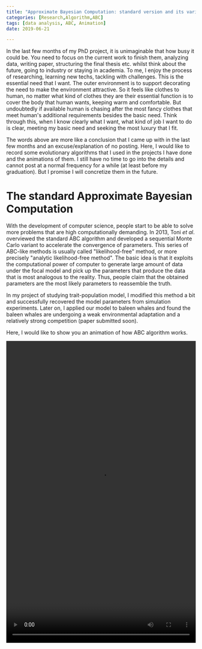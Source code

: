 ```yaml
---
title: "Approximate Bayesian Computation: standard version and its variant ABC-SMC"
categories: [Research,Algorithm,ABC]
tags: [data analysis, ABC, Animation]
date: 2019-06-21

---
```


In the last few months of my PhD project, it is unimaginable that how busy it could be. You need to focus on the current work to finish them, analyzing data, writing paper, structuring the final thesis etc. whilst think about the future, going to industry or staying in academia. To me, I enjoy the process of researching, learning new techs, tackling with challenges. This is the essential need that I want. The outer environment is to support decorating the need to make the environment attractive. So it feels like clothes to human, no matter what kind of clothes they are their essential function is to cover the body that human wants, keeping warm and comfortable. But undoubtedly if available human is chasing after the most fancy clothes that meet human's additional requirements besides the basic need. Think through this, when I know clearly what I want, what kind of job I want to do is clear, meeting my basic need and seeking the most luxury that I fit. 

The words above are more like a conclusion that I came up with in the last few months and an excuse/explanation of no posting. Here, I would like to record some evolutionary algorithms that I used in the projects I have done and the animations of them. I still have no time to go into the details and cannot post at a normal frequency for a while (at least before my graduation). But I promise I will concretize them in the future.     

<!--more-->

# The standard Approximate Bayesian Computation

With the development of computer science, people start to be able to solve more problems that are high computationally demanding. In 2013, Toni *et al*. overviewed the standard ABC algorithm and developed a sequential Monte Carlo variant to accelerate the convergence of parameters. This series of ABC-like methods is usually called "likelihood-free" method, or more precisely "analytic likelihood-free method". The basic idea is that it exploits the computational power of computer to generate large amount of data under the focal model and pick up the parameters that produce the data that is most analogous to the reality. Thus, people claim that the obtained parameters are the most likely parameters to reassemble the truth. 

In my project of studying trait-population model, I modified this method a bit and successfully recovered the model parameters from simulation experiments. Later on, I applied our model to baleen whales and found the baleen whales are undergoing a weak environmental adaptation and a relatively strong competition (paper submitted soon).

Here, I would like to show you an animation of how ABC algorithm works.  

<video width="100%" height="800" src="MCMC3chains_test3.mp4" controls="controls">
The `<video>` tag is not supported by your browser.
</video>

In the video, three Monte Carlo chains are deployed. They are independent of each other, exploring the parameter space from different initial conditions. Normally, it is hard to judge when the chain converges. So, you need to run a long time to check. One alternative way is to calculate the autocorrelation of the chain. You can google that if you want to know more details. 

# ABC-SMC for parameter estimation and model selection

Approximate Bayesian Computation-Sequential Monte Carlo algorithm is an parallelized extension to the standard ABC algorithm. The basic idea is to do many sample simulations at one generation. Then, the best fit parameters are chosen to gain higher weight to be sampled in the next generation. With the generation proceeds, the best fit parameters converge to the "true values". To do model selection, the models are simply treated as one parameter but at a sequential level advanced to the other parameters. That means you need to chose models first and then sample parameters to complete the sampling process.

The following figure shows how the samples converges to the true value for parameter estimation. It started with a uniform prior information of &alpha;.
![fig](Rplot2.png) 

The following figure shows how model selection works under ABC-SMC algorithm. The details are coming in the future.
![fig](modelseleSMC.png) 

